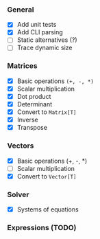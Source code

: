 ### General
- [x] Add unit tests
- [x] Add CLI parsing
- [ ] Static alternatives (?)
- [ ] Trace dynamic size

### Matrices
- [x] Basic operations `(+, -, *)`
- [x] Scalar multiplication
- [x] Dot product
- [x] Determinant
- [x] Convert to `Matrix[T]`
- [x] Inverse
- [x] Transpose

### Vectors
- [x] Basic operations (+, -, *)
- [ ] Scalar multiplication
- [x] Convert to `Vector[T]`

### Solver
- [x] Systems of equations

### Expressions (TODO)
